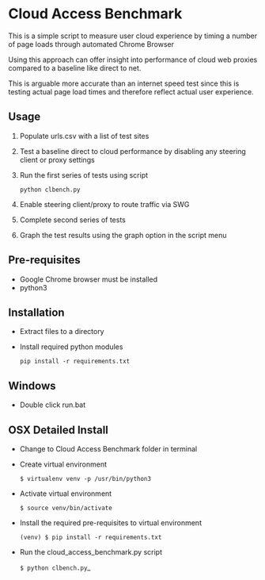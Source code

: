 # Cloud Access Benchmark

This is a simple script to measure user cloud experience by timing a number of page loads through automated Chrome Browser

Using this approach can offer insight into performance of cloud web proxies compared to a baseline like direct to net.

This is arguable more accurate than an internet speed test since this is testing actual page load times and therefore reflect actual user experience.

## Usage

1. Populate urls.csv with a list of test sites
2. Test a baseline direct to cloud performance by disabling any steering client or proxy settings
3. Run the first series of tests using script
   
    `python clbench.py`
4. Enable steering client/proxy to route traffic via SWG
5. Complete second series of tests
6. Graph the test results using the graph option in the script menu

## Pre-requisites

- Google Chrome browser must be installed
- python3

## Installation

- Extract files to a directory
- Install required python modules
  
    `pip install -r requirements.txt`
    
## Windows
- Double click run.bat
    
## OSX Detailed Install

- Change to Cloud Access Benchmark folder in terminal
- Create virtual environment
 
    `$ virtualenv venv -p /usr/bin/python3`
    
- Activate virtual environment
 
    `$ source venv/bin/activate`
    
- Install the required pre-requisites to virtual environment
 
    `(venv) $ pip install -r requirements.txt`

- Run the cloud_access_benchmark.py script

	`$ python clbench.py`_